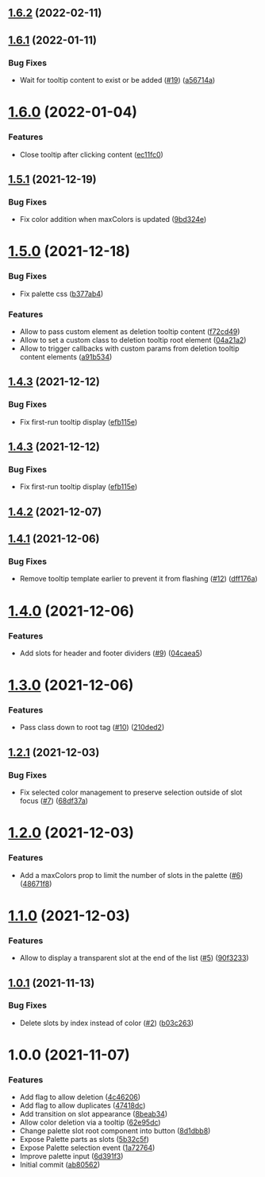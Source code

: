 ## [1.6.2](https://github.com/untemps/svelte-palette/compare/v1.6.1...v1.6.2) (2022-02-11)

## [1.6.1](https://github.com/untemps/svelte-palette/compare/v1.6.0...v1.6.1) (2022-01-11)


### Bug Fixes

* Wait for tooltip content to exist or be added ([#19](https://github.com/untemps/svelte-palette/issues/19)) ([a56714a](https://github.com/untemps/svelte-palette/commit/a56714a3516d34688b4b2cc4a55116885f4b46b7))

# [1.6.0](https://github.com/untemps/svelte-palette/compare/v1.5.1...v1.6.0) (2022-01-04)


### Features

* Close tooltip after clicking content ([ec11fc0](https://github.com/untemps/svelte-palette/commit/ec11fc0d36b535f03ab98646aaeb903d782722f8))

## [1.5.1](https://github.com/untemps/svelte-palette/compare/v1.5.0...v1.5.1) (2021-12-19)


### Bug Fixes

* Fix color addition when maxColors is updated ([9bd324e](https://github.com/untemps/svelte-palette/commit/9bd324e8382c981c46f616e7042897ef91f5a9ab))

# [1.5.0](https://github.com/untemps/svelte-palette/compare/v1.4.3...v1.5.0) (2021-12-18)


### Bug Fixes

* Fix palette css ([b377ab4](https://github.com/untemps/svelte-palette/commit/b377ab4caaeaaf80f77f6b4ca5e4ad8333c46d37))


### Features

* Allow to pass custom element as deletion tooltip content ([f72cd49](https://github.com/untemps/svelte-palette/commit/f72cd490852440c4f56b2269e1d1045c8d5ad1ac))
* Allow to set a custom class to deletion tooltip root element ([04a21a2](https://github.com/untemps/svelte-palette/commit/04a21a2dc5bfbcf40f397a1aa13aa77afff2ffa7))
* Allow to trigger callbacks with custom params from deletion tooltip content elements ([a91b534](https://github.com/untemps/svelte-palette/commit/a91b53404e9a10b4a65cca8f1414109071e8bed5))

## [1.4.3](https://github.com/untemps/svelte-palette/compare/v1.4.2...v1.4.3) (2021-12-12)


### Bug Fixes

* Fix first-run tooltip display ([efb115e](https://github.com/untemps/svelte-palette/commit/efb115e1daa2bb10bf2e42145e990df849c3875d))

## [1.4.3](https://github.com/untemps/svelte-palette/compare/v1.4.2...v1.4.3) (2021-12-12)


### Bug Fixes

* Fix first-run tooltip display ([efb115e](https://github.com/untemps/svelte-palette/commit/efb115e1daa2bb10bf2e42145e990df849c3875d))

## [1.4.2](https://github.com/untemps/svelte-palette/compare/v1.4.1...v1.4.2) (2021-12-07)

## [1.4.1](https://github.com/untemps/svelte-palette/compare/v1.4.0...v1.4.1) (2021-12-06)


### Bug Fixes

* Remove tooltip template earlier to prevent it from flashing ([#12](https://github.com/untemps/svelte-palette/issues/12)) ([dff176a](https://github.com/untemps/svelte-palette/commit/dff176a0edd54b4cc91b1a6175b81cbd330b5e59))

# [1.4.0](https://github.com/untemps/svelte-palette/compare/v1.3.0...v1.4.0) (2021-12-06)


### Features

* Add slots for header and footer dividers ([#9](https://github.com/untemps/svelte-palette/issues/9)) ([04caea5](https://github.com/untemps/svelte-palette/commit/04caea57ff85ad6c806ece30382b04779be61f91))

# [1.3.0](https://github.com/untemps/svelte-palette/compare/v1.2.1...v1.3.0) (2021-12-06)


### Features

* Pass class down to root tag ([#10](https://github.com/untemps/svelte-palette/issues/10)) ([210ded2](https://github.com/untemps/svelte-palette/commit/210ded27e4e3724317753e746ac028eecc305544))

## [1.2.1](https://github.com/untemps/svelte-palette/compare/v1.2.0...v1.2.1) (2021-12-03)


### Bug Fixes

* Fix selected color management to preserve selection outside of slot focus ([#7](https://github.com/untemps/svelte-palette/issues/7)) ([68df37a](https://github.com/untemps/svelte-palette/commit/68df37af345d94f3a0e499da3ec6ae0aae681ed7))

# [1.2.0](https://github.com/untemps/svelte-palette/compare/v1.1.0...v1.2.0) (2021-12-03)


### Features

* Add a maxColors prop to limit the number of slots in the palette ([#6](https://github.com/untemps/svelte-palette/issues/6)) ([48671f8](https://github.com/untemps/svelte-palette/commit/48671f8e6e09c1d165964cfd09fe1ff374fa588b))

# [1.1.0](https://github.com/untemps/svelte-palette/compare/v1.0.1...v1.1.0) (2021-12-03)


### Features

* Allow to display a transparent slot at the end of the list ([#5](https://github.com/untemps/svelte-palette/issues/5)) ([90f3233](https://github.com/untemps/svelte-palette/commit/90f32336b828f0dd2933c2901ea4da3c7feb0698))

## [1.0.1](https://github.com/untemps/svelte-palette/compare/v1.0.0...v1.0.1) (2021-11-13)


### Bug Fixes

* Delete slots by index instead of color ([#2](https://github.com/untemps/svelte-palette/issues/2)) ([b03c263](https://github.com/untemps/svelte-palette/commit/b03c26374e32710c2df54376584915a16018fe29))

# 1.0.0 (2021-11-07)


### Features

* Add flag to allow deletion ([4c46206](https://github.com/untemps/svelte-palette/commit/4c46206b6a989fca59476ab6f056b55b50068aef))
* Add flag to allow duplicates ([47418dc](https://github.com/untemps/svelte-palette/commit/47418dc7feab30ad9cfd7df34dca7c87b99f1ceb))
* Add transition on slot appearance ([8beab34](https://github.com/untemps/svelte-palette/commit/8beab34ba5beea2b48d4bc1072e34eecfeb98cbc))
* Allow color deletion via a tooltip ([62e95dc](https://github.com/untemps/svelte-palette/commit/62e95dc84096fa1acbb009191e95591992be4af2))
* Change palette slot root component into button ([8d1dbb8](https://github.com/untemps/svelte-palette/commit/8d1dbb8ac621248c9162429a87ce236c725f0870))
* Expose Palette parts as slots ([5b32c5f](https://github.com/untemps/svelte-palette/commit/5b32c5fd384c05c45c81338b4bd4f3c92600ccac))
* Expose Palette selection event ([1a72764](https://github.com/untemps/svelte-palette/commit/1a727641389e6974146d8cf795cb0f26cdf32775))
* Improve palette input ([6d391f3](https://github.com/untemps/svelte-palette/commit/6d391f344e2f5bc5d58841142e6c6a1c9f0c0da6))
* Initial commit ([ab80562](https://github.com/untemps/svelte-palette/commit/ab80562e9e0170964490d2cee7fe459b83dacd3b))
